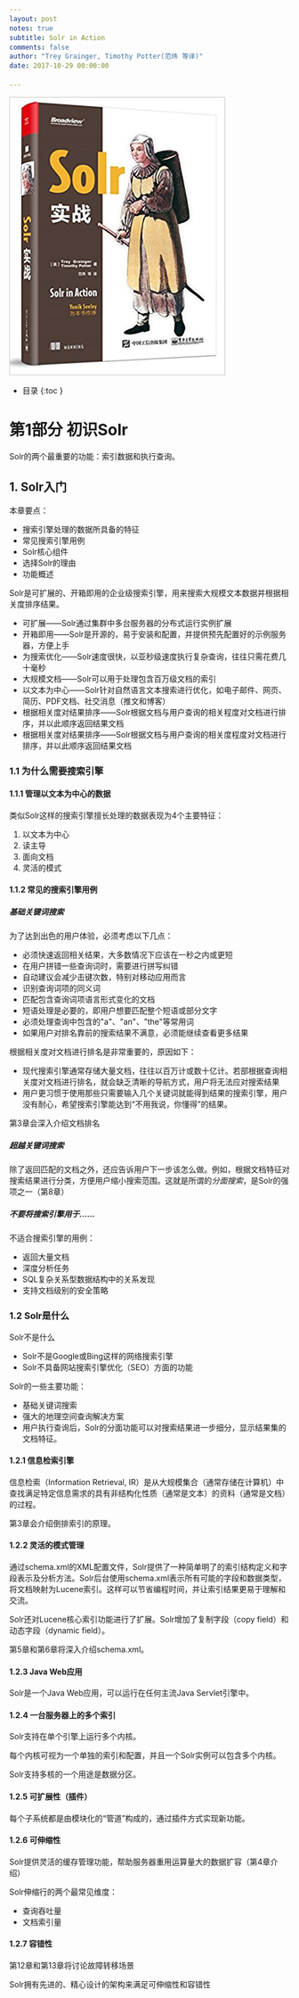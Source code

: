 ```yaml
---
layout: post
notes: true
subtitle: Solr in Action
comments: false
author: "Trey Grainger, Timothy Potter(范炜 等译)"
date: 2017-10-29 00:00:00

---
```


![](/img/notes/search/solrInAction/solr_in_action.jpg)

*   目录
{:toc }

# 第1部分 初识Solr

Solr的两个最重要的功能：索引数据和执行查询。

## 1. Solr入门

本章要点：

*	搜索引擎处理的数据所具备的特征
*	常见搜索引擎用例
*	Solr核心组件
*	选择Solr的理由
*	功能概述

Solr是可扩展的、开箱即用的企业级搜索引擎，用来搜索大规模文本数据并根据相关度排序结果。

*	可扩展——Solr通过集群中多台服务器的分布式运行实例扩展
*	开箱即用——Solr是开源的，易于安装和配置，并提供预先配置好的示例服务器，方便上手
*	为搜索优化——Solr速度很快，以亚秒级速度执行复杂查询，往往只需花费几十毫秒
*	大规模文档——Solr可以用于处理包含百万级文档的索引
*	以文本为中心——Solr针对自然语言文本搜索进行优化，如电子邮件、网页、简历、PDF文档、社交消息（推文和博客）
*	根据相关度对结果排序——Solr根据文档与用户查询的相关程度对文档进行排序，并以此顺序返回结果文档
*	根据相关度对结果排序——Solr根据文档与用户查询的相关度程度对文档进行排序，并以此顺序返回结果文档

### 1.1 为什么需要搜索引擎

#### 1.1.1 管理以文本为中心的数据

类似Solr这样的搜索引擎擅长处理的数据表现为4个主要特征：

1.	以文本为中心
2.	读主导
3.	面向文档
4.	灵活的模式

#### 1.1.2 常见的搜索引擎用例

##### 基础关键词搜索

为了达到出色的用户体验，必须考虑以下几点：

*	必须快速返回相关结果，大多数情况下应该在一秒之内或更短
*	在用户拼错一些查询词时，需要进行拼写纠错
*	自动建议会减少击键次数，特别对移动应用而言
*	识别查询词项的同义词
*	匹配包含查询词项语言形式变化的文档
*	短语处理是必要的，即用户想要匹配整个短语或部分文字
*	必须处理查询中包含的"a"、"an"、"the"等常用词
*	如果用户对排名靠前的搜索结果不满意，必须能继续查看更多结果

根据相关度对文档进行排名是非常重要的，原因如下：

*	现代搜索引擎通常存储大量文档，往往以百万计或数十亿计。若部根据查询相关度对文档进行排名，就会缺乏清晰的导航方式，用户将无法应对搜索结果
*	用户更习惯于使用那些只需要输入几个关键词就能得到结果的搜索引擎，用户没有耐心，希望搜索引擎能达到“不用我说，你懂得”的结果。

第3章会深入介绍文档排名

##### 超越关键词搜索

除了返回匹配的文档之外，还应告诉用户下一步该怎么做。例如，根据文档特征对搜索结果进行分类，方便用户缩小搜索范围。这就是所谓的*分面搜索*，是Solr的强项之一（第8章）

##### 不要将搜索引擎用于......

不适合搜索引擎的用例：

*	返回大量文档
*	深度分析任务
*	SQL复杂关系型数据结构中的关系发现
*	支持文档级别的安全策略

### 1.2 Solr是什么

Solr不是什么

*	Solr不是Google或Bing这样的网络搜索引擎
*	Solr不具备网站搜索引擎优化（SEO）方面的功能

Solr的一些主要功能：

*	基础关键词搜索
*	强大的地理空间查询解决方案
*	用户执行查询后，Solr的分面功能可以对搜索结果进一步细分，显示结果集的文档特征。

#### 1.2.1 信息检索引擎

信息检索（Information Retrieval, IR）是从大规模集合（通常存储在计算机）中查找满足特定信息需求的具有非结构化性质（通常是文本）的资料（通常是文档）的过程。

第3章会介绍倒排索引的原理。

#### 1.2.2 灵活的模式管理

通过schema.xml的XML配置文件，Solr提供了一种简单明了的索引结构定义和字段表示及分析方法。Solr后台使用schema.xml表示所有可能的字段和数据类型，将文档映射为Lucene索引。这样可以节省编程时间，并让索引结果更易于理解和交流。

Solr还对Lucene核心索引功能进行了扩展。Solr增加了复制字段（copy field）和动态字段（dynamic field）。

第5章和第6章将深入介绍schema.xml。

#### 1.2.3 Java Web应用

Solr是一个Java Web应用，可以运行在任何主流Java Servlet引擎中。

#### 1.2.4 一台服务器上的多个索引

Solr支持在单个引擎上运行多个内核。

每个内核可视为一个单独的索引和配置，并且一个Solr实例可以包含多个内核。

Solr支持多核的一个用途是数据分区。

#### 1.2.5 可扩展性（插件）

每个子系统都是由模块化的“管道”构成的，通过插件方式实现新功能。

#### 1.2.6 可伸缩性

Solr提供灵活的缓存管理功能，帮助服务器重用运算量大的数据扩容（第4章介绍）

Solr伸缩行的两个最常见维度：

*	查询吞吐量
*	文档索引量

#### 1.2.7 容错性

第12章和第13章将讨论故障转移场景

Solr拥有先进的、精心设计的架构来满足可伸缩性和容错性